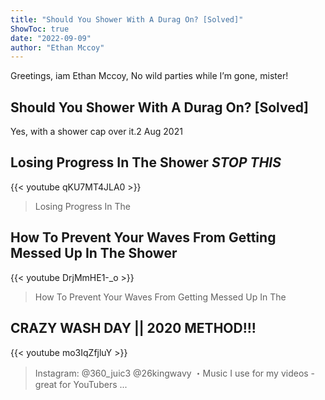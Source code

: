 ```yaml
---
title: "Should You Shower With A Durag On? [Solved]"
ShowToc: true 
date: "2022-09-09"
author: "Ethan Mccoy" 
---
```


Greetings, iam Ethan Mccoy, No wild parties while I’m gone, mister!
## Should You Shower With A Durag On? [Solved]
Yes, with a shower cap over it.2 Aug 2021

## Losing Progress In The Shower *STOP THIS*
{{< youtube qKU7MT4JLA0 >}}
>Losing Progress In The 

## How To Prevent Your Waves From Getting Messed Up In The Shower
{{< youtube DrjMmHE1-_o >}}
>How To Prevent Your Waves From Getting Messed Up In The 

## CRAZY WASH DAY || 2020 METHOD!!!
{{< youtube mo3IqZfjluY >}}
>Instagram: @360_juic3 @26kingwavy ・Music I use for my videos - great for YouTubers ...

